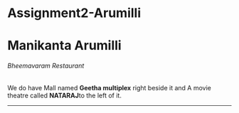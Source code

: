 # Assignment2-Arumilli


# Manikanta Arumilli
###### Bheemavaram  Restaurant
We do have Mall named **Geetha multiplex** right beside it and A movie theatre  called **NATARAJ**to the left of it.



---




